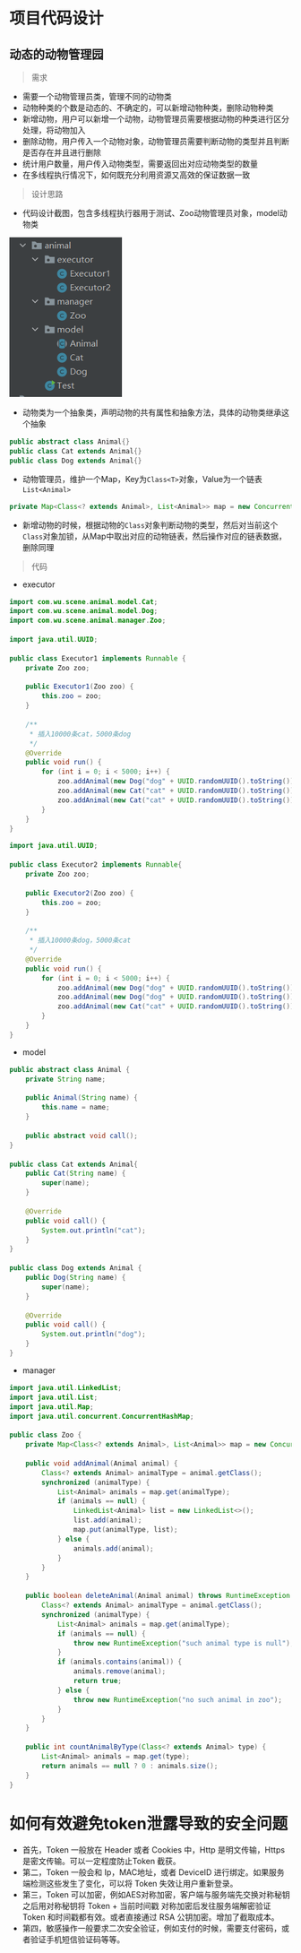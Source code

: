 # 项目代码设计

## 动态的动物管理园

> 需求

- 需要一个动物管理员类，管理不同的动物类
- 动物种类的个数是动态的、不确定的，可以新增动物种类，删除动物种类
- 新增动物，用户可以新增一个动物，动物管理员需要根据动物的种类进行区分处理，将动物加入
- 删除动物，用户传入一个动物对象，动物管理员需要判断动物的类型并且判断是否存在并且进行删除
- 统计用户数量，用户传入动物类型，需要返回出对应动物类型的数量
- 在多线程执行情况下，如何既充分利用资源又高效的保证数据一致

> 设计思路

- 代码设计截图，包含多线程执行器用于测试、Zoo动物管理员对象，model动物类

![image-20220519172542477](images/image-20220519172542477.png)

- 动物类为一个抽象类，声明动物的共有属性和抽象方法，具体的动物类继承这个抽象

```java
public abstract class Animal{}
public class Cat extends Animal{}
public class Dog extends Animal{}
```

- 动物管理员，维护一个Map，Key为`Class<T>`对象，Value为一个链表`List<Animal>`

```java
private Map<Class<? extends Animal>, List<Animal>> map = new ConcurrentHashMap<>();
```

- 新增动物的时候，根据动物的`Class`对象判断动物的类型，然后对当前这个`Class`对象加锁，从Map中取出对应的动物链表，然后操作对应的链表数据，删除同理

> 代码

- executor

```java
import com.wu.scene.animal.model.Cat;
import com.wu.scene.animal.model.Dog;
import com.wu.scene.animal.manager.Zoo;

import java.util.UUID;

public class Executor1 implements Runnable {
    private Zoo zoo;

    public Executor1(Zoo zoo) {
        this.zoo = zoo;
    }

    /**
     * 插入10000条cat，5000条dog
     */
    @Override
    public void run() {
        for (int i = 0; i < 5000; i++) {
            zoo.addAnimal(new Dog("dog" + UUID.randomUUID().toString()));
            zoo.addAnimal(new Cat("cat" + UUID.randomUUID().toString()));
            zoo.addAnimal(new Cat("cat" + UUID.randomUUID().toString()));
        }
    }
}
```

```java
import java.util.UUID;

public class Executor2 implements Runnable{
    private Zoo zoo;

    public Executor2(Zoo zoo) {
        this.zoo = zoo;
    }

    /**
     * 插入10000条dog，5000条cat
     */
    @Override
    public void run() {
        for (int i = 0; i < 5000; i++) {
            zoo.addAnimal(new Dog("dog" + UUID.randomUUID().toString()));
            zoo.addAnimal(new Dog("dog" + UUID.randomUUID().toString()));
            zoo.addAnimal(new Cat("cat" + UUID.randomUUID().toString()));
        }
    }
}
```

- model

```java
public abstract class Animal {
    private String name;

    public Animal(String name) {
        this.name = name;
    }

    public abstract void call();
}

public class Cat extends Animal{
    public Cat(String name) {
        super(name);
    }

    @Override
    public void call() {
        System.out.println("cat");
    }
}

public class Dog extends Animal {
    public Dog(String name) {
        super(name);
    }

    @Override
    public void call() {
        System.out.println("dog");
    }
}
```

- manager

```java
import java.util.LinkedList;
import java.util.List;
import java.util.Map;
import java.util.concurrent.ConcurrentHashMap;

public class Zoo {
    private Map<Class<? extends Animal>, List<Animal>> map = new ConcurrentHashMap<>();

    public void addAnimal(Animal animal) {
        Class<? extends Animal> animalType = animal.getClass();
        synchronized (animalType) {
            List<Animal> animals = map.get(animalType);
            if (animals == null) {
                LinkedList<Animal> list = new LinkedList<>();
                list.add(animal);
                map.put(animalType, list);
            } else {
                animals.add(animal);
            }
        }
    }

    public boolean deleteAnimal(Animal animal) throws RuntimeException {
        Class<? extends Animal> animalType = animal.getClass();
        synchronized (animalType) {
            List<Animal> animals = map.get(animalType);
            if (animals == null) {
                throw new RuntimeException("such animal type is null");
            }
            if (animals.contains(animal)) {
                animals.remove(animal);
                return true;
            } else {
                throw new RuntimeException("no such animal in zoo");
            }
        }
    }

    public int countAnimalByType(Class<? extends Animal> type) {
        List<Animal> animals = map.get(type);
        return animals == null ? 0 : animals.size();
    }
}
```

# 如何有效避免token泄露导致的安全问题

- 首先，Token 一般放在 Header 或者 Cookies 中，Http 是明文传输，Https 是密文传输。可以一定程度防止Token 截获。
- 第二，Token 一般会和 Ip，MAC地址，或者 DeviceID 进行绑定。如果服务端检测这些发生了变化，可以将 Token 失效让用户重新登录。
- 第三，Token 可以加密，例如AES对称加密，客户端与服务端先交换对称秘钥之后用对称秘钥将 Token + 当前时间戳 对称加密后发往服务端解密验证 Token 和时间戳都有效。或者直接通过 RSA 公钥加密。增加了截取成本。
- 第四，敏感操作一般要求二次安全验证，例如支付的时候，需要支付密码，或者验证手机短信验证码等等。
  
